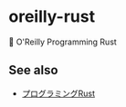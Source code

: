 # oreilly-rust
 :closed_book: O'Reilly Programming Rust

## See also
- [プログラミングRust](https://www.amazon.co.jp/dp/4873118557)
